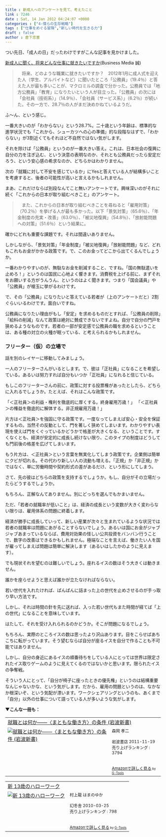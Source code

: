```yaml
---
title : 新成人へのアンケートを見て、考えたこと
link : 7246
date : Sat, 14 Jan 2012 04:24:07 +0000
categories : ["4-僕らの生存戦略"]
tags : ["仕事をめぐる冒険","新しい時代を生きる力"]
draft : false
author : 倉下忠憲
---
```


つい先日、「成人の日」だったわけですがこんな記事を見かけました。

<a href="http://bizmakoto.jp/makoto/articles/1201/10/news129.html">新成人に聞く、将来どんな仕事に就きたいですか</a>(Business Media 誠)

<blockquote>
　将来、どのような職業に就きたいですか？　2012年1月に成人式を迎えた人（学生、アルバイトなど）に聞いたところ「公務員」（19.4％）と答えた人が最も多いことが、マクロミルの調査で分かった。公務員では「地方公務員」「教育」になりたいという人が目立った。「公務員」の次には「会社員（技術系）」（14.9％）、「会社員（サービス系）」（6.2％）が続いた。その一方で、28.7％の人がまだ決めかねているようだ。
</blockquote>

ふ〜ん、という感じ。

一番大きいのが「わからない」という28.7%。二十歳という年齢は、標準的な進学状況でも「これから、シューカツへの心の準備」的な段階なはずで、「わからない」が3割近くてもそれほど不自然ではない気がします。

それを除けば「公務員」というのが一番大きい答え。これは、日本社会の復興に自分の力を注ぎ込む、という決意の表明なのか、それとも公務員だったら安定だろう、という安心感の希求なのか、どちらかはわかりません。

次の「就職に対して不安を感じているか」にYesと答えている人が結構多いことを考慮すると、後者の可能性が高いと言えるかもしれません。

まあ、これだけならば別段なんてこと無いアンケートです。興味深いのがそれに続く「これからの日本が取り組むべきこと」のアンケート。

<blockquote>
　また、これからの日本が取り組むべきことを尋ねると「雇用対策」（70.2％）を挙げる人が最も多かった。以下「景気対策」（65.6％）、「年金制度の充実・改善」（63.0％）、「被災地復興」（54.8％）、「放射能問題への対策」（51.6％）という結果に。
</blockquote>

確かにどれも重要な課題です。それは間違いありません。

しかしながら、「景気対策」「年金制度」「被災地復興」「放射能問題」など、どれもこれもお金がかかる政策です。で、このお金ってどこから出てくるんでしょうか。

一番わかりやすいのが、無駄なお金を削減すること、ですね。「国の無駄遣いを止めろ！」というのは国民に心地よく響きます。消費税を上げる前に、まずそれをお願いする方がうんうん、というのはよく聞きます。つまり「国会議員」や「公務員」が槍玉に挙がるわけです。

で、その「公務員」になりたいと答えている若者が（上のアンケートだと）2割ぐらいいるわけです。面白いですね。

公務員になりたい理由がもし「安定」を求めるものだとすれば、「公務員の削除」「給料の削減」なんて政策は絶対に賛成できないですよね。自分で自分の門戸を狭めるようなものです。若者の一部が安定感で公務員の職を求めるということは、ある種の対立の火種が眠っている、と考えられるかもしれません。

<h3>フリーター（仮）の立場で</h3>
話を別のレイヤーに移動してみましょう。

一人のフリーターさんがいるとします。で、彼は「正社員」になることを希望している。あるいは努力すれば自分もいつか「正社員」になれると信じている。

もしこのフリーターさんの前に、政策に対する投票権があったとしたら、どちらに入れるでしょうか。たとえば、それはこんな政策です。

「＜正社員＞の利益・権利を徹底的に厚くする。終身雇用万歳！」
「＜正社員＞の権益を徹底的に解体する。非正規雇用万歳！」

片方は＜正社員＞を強固に守る政策です。一度なってしまえば安心・安全を保証するもの。当然その反動として、門を著しく狭めてしまいます。わかりやすい表現を使えば門をくぐっているかどうかで格差が大きくなる、ということです。すくなくとも、経済が安定的に成長し続けない限り、このタイプの制度はどうしても門前後の格差を広げてしまいます。

もう片方は、＜正社員＞という言葉を無実化してしまう政策です。企業側は簡単にクビが切れる。その代わり新しい人の流動も増える。「正規」か「非正規」かではなく、単に労働時間や契約形式の差があるだけ、という形にしてしまう。

さて、先の彼はどちらの政策を支持するでしょうか。もし、自分がその立場だったらどうするでしょうか。

もちろん、正解なんてありません。別にどっちを選んでもかまいません。

ただ、「若者の就職率が低いこと」は、経済の成長という変数が大きく変わらない限りは、雇用体系の問題に終着します。

経済が勝手に成長していって、新しい産業が次々と生まれているような状況では若者の就職率は問題にあがることすらないでしょう。あるいは国にお金がジャブジャブあまっているならば、費用対効果の怪しい公共投資をバンバン行うことで、数字の改善はできるかもしれません。極端なことを言えば、働きたい人を国が雇ってしまえば問題は簡単に解決します（あるいはしたかのように見えます）。

でも現状それを望むのは難しいでしょう。座れるイスの数はそう大きくは動きません。

誰かを座らせようと思えば誰かが立たなければならない。

若い世代を入れたければ、ぱんぱんに詰まった上の世代を止めさせるのが手っ取り早い方法です。

しかし、それは時間の針を先に送れば、入った若い世代もまた時間が経てば「上の世代」になることを意味しています。

はたして、それを受け入れられるのかどうか。そこが問題になるでしょう。

もちろん、実際のところイスの数は思ったより沢山あります。目をこらせばあちこちに転がっています。そう望むならば自分が座るイスを自分で作ることも不可能ではありません。

しかし、自分の身近にあるイスの順番待ちをしている人にとっては世界は限定されたイス取りゲームのように見えてくるのではないかと思います。限られたイスの争奪戦。

そういう人にとって、「自分が椅子に座ったときの優先権」というのは結構重要なんじゃないかな、という気がします。だから、雇用の問題というのは、なかなか根深いぞ、という気配が漂います。ワークシェアリングというのも、あくまで「自分」以外の仕事について語っている人が多いような気がします。

<strong>▼こんな一冊も：</strong>
<table  border="0" cellpadding="5"><tr><td colspan="2"><a href="http://www.amazon.co.jp/%E5%B0%B1%E8%81%B7%E3%81%A8%E3%81%AF%E4%BD%95%E3%81%8B%E2%80%95%E2%80%95%E3%80%88%E3%81%BE%E3%81%A8%E3%82%82%E3%81%AA%E5%83%8D%E3%81%8D%E6%96%B9%E3%80%89%E3%81%AE%E6%9D%A1%E4%BB%B6-%E5%B2%A9%E6%B3%A2%E6%96%B0%E6%9B%B8-%E6%A3%AE%E5%B2%A1-%E5%AD%9D%E4%BA%8C/dp/4004313384%3FSubscriptionId%3D15SMZCTB9V8NGR2TW082%26tag%3Drashita1000-22%26linkCode%3Dxm2%26camp%3D2025%26creative%3D165953%26creativeASIN%3D4004313384" target="_blank">就職とは何か――〈まともな働き方〉の条件 (岩波新書)</a><img src="http://www.assoc-amazon.jp/e/ir?t=rashita1000-22&l=ur2&o=9" width="1" height="1" style="border: none;" alt="" /></td></tr><tr><td valign="top"><a href="http://www.amazon.co.jp/%E5%B0%B1%E8%81%B7%E3%81%A8%E3%81%AF%E4%BD%95%E3%81%8B%E2%80%95%E2%80%95%E3%80%88%E3%81%BE%E3%81%A8%E3%82%82%E3%81%AA%E5%83%8D%E3%81%8D%E6%96%B9%E3%80%89%E3%81%AE%E6%9D%A1%E4%BB%B6-%E5%B2%A9%E6%B3%A2%E6%96%B0%E6%9B%B8-%E6%A3%AE%E5%B2%A1-%E5%AD%9D%E4%BA%8C/dp/4004313384%3FSubscriptionId%3D15SMZCTB9V8NGR2TW082%26tag%3Drashita1000-22%26linkCode%3Dxm2%26camp%3D2025%26creative%3D165953%26creativeASIN%3D4004313384" target="_blank"><img src="http://ecx.images-amazon.com/images/I/41CAQYVeIML._SL160_.jpg" border="0" alt="就職とは何か――〈まともな働き方〉の条件 (岩波新書)" /></a></td><td valign="top"><font size="-1">森岡 孝二 <br /><br />岩波書店  2011-11-19<br />売り上げランキング : 3794<br /><br /><br /><a href="http://www.amazon.co.jp/%E5%B0%B1%E8%81%B7%E3%81%A8%E3%81%AF%E4%BD%95%E3%81%8B%E2%80%95%E2%80%95%E3%80%88%E3%81%BE%E3%81%A8%E3%82%82%E3%81%AA%E5%83%8D%E3%81%8D%E6%96%B9%E3%80%89%E3%81%AE%E6%9D%A1%E4%BB%B6-%E5%B2%A9%E6%B3%A2%E6%96%B0%E6%9B%B8-%E6%A3%AE%E5%B2%A1-%E5%AD%9D%E4%BA%8C/dp/4004313384%3FSubscriptionId%3D15SMZCTB9V8NGR2TW082%26tag%3Drashita1000-22%26linkCode%3Dxm2%26camp%3D2025%26creative%3D165953%26creativeASIN%3D4004313384" target="_blank">Amazonで詳しく見る</a></font><font size="-2"> by <a href="http://www.goodpic.com/mt/aws/index.html" >G-Tools</a></font></td></tr></table>

<table  border="0" cellpadding="5"><tr><td colspan="2"><a href="http://www.amazon.co.jp/%E6%96%B0-13%E6%AD%B3%E3%81%AE%E3%83%8F%E3%83%AD%E3%83%BC%E3%83%AF%E3%83%BC%E3%82%AF-%E6%9D%91%E4%B8%8A%E9%BE%8D/dp/4344018028%3FSubscriptionId%3D15SMZCTB9V8NGR2TW082%26tag%3Drashita1000-22%26linkCode%3Dxm2%26camp%3D2025%26creative%3D165953%26creativeASIN%3D4344018028" target="_blank">新 13歳のハローワーク</a><img src="http://www.assoc-amazon.jp/e/ir?t=rashita1000-22&l=ur2&o=9" width="1" height="1" style="border: none;" alt="" /></td></tr><tr><td valign="top"><a href="http://www.amazon.co.jp/%E6%96%B0-13%E6%AD%B3%E3%81%AE%E3%83%8F%E3%83%AD%E3%83%BC%E3%83%AF%E3%83%BC%E3%82%AF-%E6%9D%91%E4%B8%8A%E9%BE%8D/dp/4344018028%3FSubscriptionId%3D15SMZCTB9V8NGR2TW082%26tag%3Drashita1000-22%26linkCode%3Dxm2%26camp%3D2025%26creative%3D165953%26creativeASIN%3D4344018028" target="_blank"><img src="http://ecx.images-amazon.com/images/I/51cxbD2SbJL._SL160_.jpg" border="0" alt="新 13歳のハローワーク" /></a></td><td valign="top"><font size="-1">村上龍 はまのゆか <br /><br />幻冬舎  2010-03-25<br />売り上げランキング : 798<br /><br /><br /><a href="http://www.amazon.co.jp/%E6%96%B0-13%E6%AD%B3%E3%81%AE%E3%83%8F%E3%83%AD%E3%83%BC%E3%83%AF%E3%83%BC%E3%82%AF-%E6%9D%91%E4%B8%8A%E9%BE%8D/dp/4344018028%3FSubscriptionId%3D15SMZCTB9V8NGR2TW082%26tag%3Drashita1000-22%26linkCode%3Dxm2%26camp%3D2025%26creative%3D165953%26creativeASIN%3D4344018028" target="_blank">Amazonで詳しく見る</a></font><font size="-2"> by <a href="http://www.goodpic.com/mt/aws/index.html" >G-Tools</a></font></td></tr></table>


